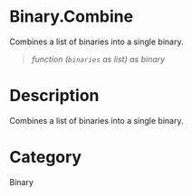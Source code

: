 ﻿# Binary.Combine
Combines a list of binaries into a single binary.
> _function (<code>binaries</code> as list) as binary_
# Description 
Combines a list of binaries into a single binary.

# Category 
Binary

